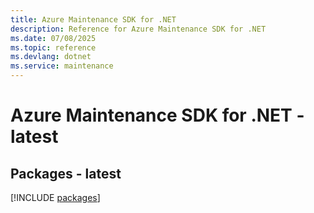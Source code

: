 ```yaml
---
title: Azure Maintenance SDK for .NET
description: Reference for Azure Maintenance SDK for .NET
ms.date: 07/08/2025
ms.topic: reference
ms.devlang: dotnet
ms.service: maintenance
---
```

# Azure Maintenance SDK for .NET - latest
## Packages - latest
[!INCLUDE [packages](maintenance-index.md)]